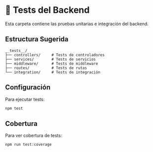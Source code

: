 # 🧪 Tests del Backend

Esta carpeta contiene las pruebas unitarias e integración del backend.

## Estructura Sugerida

```
__tests__/
├── controllers/     # Tests de controladores
├── services/        # Tests de servicios
├── middleware/      # Tests de middleware
├── routes/          # Tests de rutas
└── integration/     # Tests de integración
```

## Configuración

Para ejecutar tests:
```bash
npm test
```

## Cobertura

Para ver cobertura de tests:
```bash
npm run test:coverage
```
